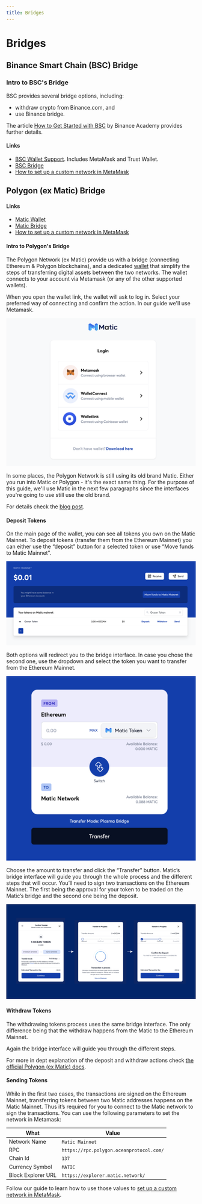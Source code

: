 ```yaml
---
title: Bridges
---
```


# Bridges

## Binance Smart Chain (BSC) Bridge

### Intro to BSC's Bridge

BSC provides several bridge options, including:

* withdraw crypto from Binance.com, and
* use Binance bridge.

The article [How to Get Started with BSC](https://academy.binance.com/en/articles/how-to-get-started-with-binance-smart-chain-bsc) by Binance Academy provides further details.

#### Links

* [BSC Wallet Support](https://docs.binance.org/wallets/bsc-wallets.html). Includes MetaMask and Trust Wallet.
* [BSC Bridge](https://www.bnbchain.org/en/bridge)
* [How to set up a custom network in MetaMask](../orientation/metamask-setup.md#set-up-custom-network)

## Polygon (ex Matic) Bridge

#### Links

* [Matic Wallet](https://wallet.matic.network)
* [Matic Bridge](https://wallet.matic.network/bridge)
* [How to set up a custom network in MetaMask](../orientation/metamask-setup.md#set-up-custom-network)

#### Intro to Polygon's Bridge

The Polygon Network (ex Matic) provide us with a bridge (connecting Ethereum & Polygon blockchains), and a dedicated [wallet](https://wallet.matic.network) that simplify the steps of transferring digital assets between the two networks. The wallet connects to your account via Metamask (or any of the other supported wallets).

When you open the wallet link, the wallet will ask to log in. Select your preferred way of connecting and confirm the action. In our guide we'll use Metamask.

![Login options](../../building-with-ocean/images/login-options.png)

In some places, the Polygon Network is still using its old brand Matic. Either you run into Matic or Polygon - it's the exact same thing. For the purpose of this guide, we'll use Matic in the next few paragraphs since the interfaces you're going to use still use the old brand.

For details check the [blog post](https://blog.oceanprotocol.com/ocean-on-polygon-network-8abad19cbf47).

#### Deposit Tokens

On the main page of the wallet, you can see all tokens you own on the Matic Mainnet. To deposit tokens (transfer them from the Ethereum Mainnet) you can either use the “deposit” button for a selected token or use “Move funds to Matic Mainnet”.

![Main wallet page](../../building-with-ocean/images/main-wallet-page.png)

Both options will redirect you to the bridge interface. In case you chose the second one, use the dropdown and select the token you want to transfer from the Ethereum Mainnet.

![Bridge interface](../../building-with-ocean/images/matic-bridge.png)

Choose the amount to transfer and click the “Transfer” button. Matic’s bridge interface will guide you through the whole process and the different steps that will occur. You’ll need to sign two transactions on the Ethereum Mainnet. The first being the approval for your token to be traded on the Matic’s bridge and the second one being the deposit.

![Transferring process](../../building-with-ocean/images/transferring-process.png)

#### Withdraw Tokens

The withdrawing tokens process uses the same bridge interface. The only difference being that the withdraw happens from the Matic to the Ethereum Mainnet.

Again the bridge interface will guide you through the different steps.

For more in dept explanation of the deposit and withdraw actions check [the official Polygon (ex Matic) docs](https://docs.matic.network/docs/develop/ethereum-matic/pos/getting-started).

#### Sending Tokens

While in the first two cases, the transactions are signed on the Ethereum Mainnet, transferring tokens between two Matic addresses happens on the Matic Mainnet. Thus it’s required for you to connect to the Matic network to sign the transactions. You can use the following parameters to set the network in Metamask:

| What               | Value                                    |
| ------------------ | ---------------------------------------- |
| Network Name       | `Matic Mainnet`                          |
| RPC                | `https://rpc.polygon.oceanprotocol.com/` |
| Chain Id           | `137`                                    |
| Currency Symbol    | `MATIC`                                  |
| Block Explorer URL | `https://explorer.matic.network/`        |

Follow our guide to learn how to use those values to [set up a custom network in MetaMask](../orientation/metamask-setup.md#set-up-custom-network).
